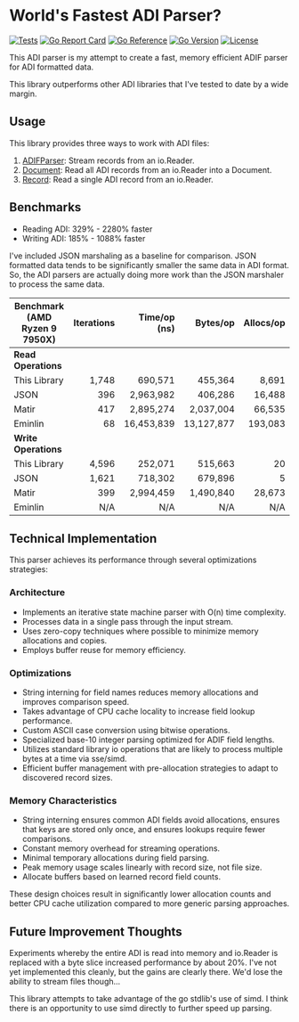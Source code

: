 # World's Fastest ADI Parser?

[![Tests](https://github.com/hamradiolog-net/adif/actions/workflows/test.yml/badge.svg)](https://github.com/hamradiolog-net/adif/actions/workflows/test.yml)
[![Go Report Card](https://goreportcard.com/badge/github.com/hamradiolog-net/adif)](https://goreportcard.com/report/github.com/hamradiolog-net/adif)
[![Go Reference](https://pkg.go.dev/badge/github.com/hamradiolog-net/adif.svg)](https://pkg.go.dev/github.com/hamradiolog-net/adif)
[![Go Version](https://img.shields.io/github/go-mod/go-version/hamradiolog-net/adif)](https://github.com/hamradiolog-net/adif/blob/main/go.mod)
[![License](https://img.shields.io/github/license/hamradiolog-net/adif)](https://github.com/hamradiolog-net/adif/blob/main/LICENSE)

This ADI parser is my attempt to create a fast, memory efficient ADIF parser for ADI formatted data.

This library outperforms other ADI libraries that I've tested to date by a wide margin.

## Usage

This library provides three ways to work with ADI files:

1) [ADIFParser](./examples/parser_test.go): Stream records from an io.Reader.
2) [Document](./examples/document_test.go): Read all ADI records from an io.Reader into a Document.
3) [Record](./examples/record_test.go): Read a single ADI record from an io.Reader.

## Benchmarks

- Reading ADI: 329% - 2280% faster
- Writing ADI: 185% - 1088% faster

I've included JSON marshaling as a baseline for comparison.
JSON formatted data tends to be significantly smaller the same data in ADI format.
So, the ADI parsers are actually doing more work than the JSON marshaler to process the same data.

| Benchmark  (AMD Ryzen 9 7950X)  | Iterations | Time/op (ns) | Bytes/op    | Allocs/op |
|---------------------------------|-----------:|-------------:|------------:|-----------:|
| **Read Operations**             |            |              |             |            |
| This Library                    |      1,748 |      690,571 |     455,364 |      8,691 |
| JSON                            |        396 |    2,963,982 |     406,286 |     16,488 |
| Matir                           |        417 |    2,895,274 |   2,037,004 |     66,535 |
| Eminlin                         |         68 |   16,453,839 |  13,127,877 |    193,083 |
| **Write Operations**            |            |              |             |            |
| This Library                    |      4,596 |      252,071 |     515,663 |         20 |
| JSON                            |      1,621 |      718,302 |     679,896 |          5 |
| Matir                           |        399 |    2,994,459 |   1,490,840 |     28,673 |
| Eminlin                         |        N/A |          N/A |         N/A |        N/A |

## Technical Implementation

This parser achieves its performance through several optimizations strategies:

### Architecture

- Implements an iterative state machine parser with O(n) time complexity.
- Processes data in a single pass through the input stream.
- Uses zero-copy techniques where possible to minimize memory allocations and copies.
- Employs buffer reuse for memory efficiency.

### Optimizations

- String interning for field names reduces memory allocations and improves comparison speed.
- Takes advantage of CPU cache locality to increase field lookup performance.
- Custom ASCII case conversion using bitwise operations.
- Specialized base-10 integer parsing optimized for ADIF field lengths.
- Utilizes standard library io operations that are likely to process multiple bytes at a time via sse/simd.
- Efficient buffer management with pre-allocation strategies to adapt to discovered record sizes.

### Memory Characteristics

- String interning ensures common ADI fields avoid allocations, ensures that keys are stored only once, and ensures lookups require fewer comparisons.
- Constant memory overhead for streaming operations.
- Minimal temporary allocations during field parsing.
- Peak memory usage scales linearly with record size, not file size.
- Allocate buffers based on learned record field counts.

These design choices result in significantly lower allocation counts and better CPU cache utilization compared to more generic parsing approaches.

## Future Improvement Thoughts

Experiments whereby the entire ADI is read into memory and io.Reader is replaced with a byte slice increased performance by about 20%.
I've not yet implemented this cleanly, but the gains are clearly there.
We'd lose the ability to stream files though...

This library attempts to take advantage of the go stdlib's use of simd.
I think there is an opportunity to use simd directly to further speed up parsing.
